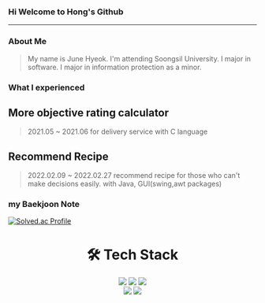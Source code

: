 ### Hi Welcome to Hong's Github

<!--
**hongjunehuke/hongjunehuke** is a ✨ _special_ ✨ repository because its `README.md` (this file) appears on your GitHub profile.

Here are some ideas to get you started:

- 🔭 I’m currently working on ...
- 🌱 I’m currently learning ...
- 👯 I’m looking to collaborate on ...
- 🤔 I’m looking for help with ...
- 💬 Ask me about ...
- 📫 How to reach me: ...
- 😄 Pronouns: ...
- ⚡ Fun fact: ...
-->
---
### About Me
> My name is June Hyeok.
> I'm attending Soongsil University.
> I major in software.
> I major in information protection as a minor.

### What I experienced
  More objective rating calculator
 ------------------------------------
 > 2021.05 ~ 2021.06
 > for delivery service 
 > with C language
 
  Recommend Recipe 
 --------------------
 > 2022.02.09 ~ 2022.02.27
 > recommend recipe for those who can't make decisions easily.
 > with Java, GUI(swing,awt packages)
### my Baekjoon Note
[![Solved.ac Profile](http://mazassumnida.wtf/api/generate_badge?boj=lms7802)](https://solved.ac/lsm7802)

<div align=center><h1>🛠 Tech Stack </h1></div>
<div align=center> 
  <img src="https://img.shields.io/badge/java-007396?style=for-the-badge&logo=java&logoColor=white"> 
  <img src="https://img.shields.io/badge/c++-00599C?style=for-the-badge&logo=c%2B%2B&logoColor=white">
  <img src="https://img.shields.io/badge/python-3776AB?style=for-the-badge&logo=python&logoColor=white"> 
  <br>
  <img src="https://img.shields.io/badge/github-181717?style=for-the-badge&logo=github&logoColor=white">
  <img src="https://img.shields.io/badge/git-F05032?style=for-the-badge&logo=git&logoColor=white">
  <br>
</div>

